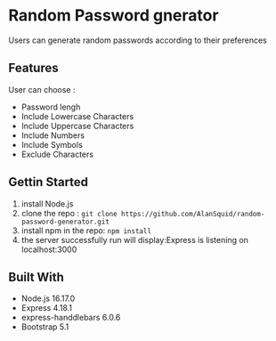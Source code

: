 # Random Password gnerator
Users can generate random passwords according to their preferences

## Features
User can choose :
- Password lengh
- Include Lowercase Characters
- Include Uppercase Characters
- Include Numbers
- Include Symbols
- Exclude Characters

## Gettin Started
1. install Node.js
2. clone the repo : `git clone https://github.com/AlanSquid/random-password-generator.git`
3. install npm in the repo: `npm install`
4. the server successfully run will display:Express is listening on localhost:3000

## Built With
- Node.js 16.17.0
- Express 4.18.1
- express-handdlebars 6.0.6
- Bootstrap 5.1

